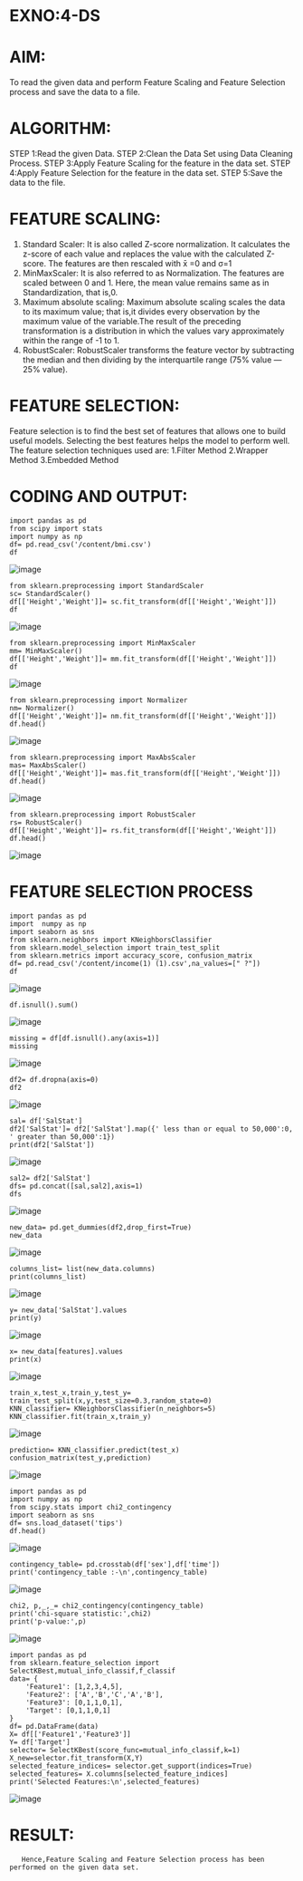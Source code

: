 # EXNO:4-DS
# AIM:
To read the given data and perform Feature Scaling and Feature Selection process and save the
data to a file.

# ALGORITHM:
STEP 1:Read the given Data.
STEP 2:Clean the Data Set using Data Cleaning Process.
STEP 3:Apply Feature Scaling for the feature in the data set.
STEP 4:Apply Feature Selection for the feature in the data set.
STEP 5:Save the data to the file.

# FEATURE SCALING:
1. Standard Scaler: It is also called Z-score normalization. It calculates the z-score of each value and replaces the value with the calculated Z-score. The features are then rescaled with x̄ =0 and σ=1
2. MinMaxScaler: It is also referred to as Normalization. The features are scaled between 0 and 1. Here, the mean value remains same as in Standardization, that is,0.
3. Maximum absolute scaling: Maximum absolute scaling scales the data to its maximum value; that is,it divides every observation by the maximum value of the variable.The result of the preceding transformation is a distribution in which the values vary approximately within the range of -1 to 1.
4. RobustScaler: RobustScaler transforms the feature vector by subtracting the median and then dividing by the interquartile range (75% value — 25% value).

# FEATURE SELECTION:
Feature selection is to find the best set of features that allows one to build useful models. Selecting the best features helps the model to perform well.
The feature selection techniques used are:
1.Filter Method
2.Wrapper Method
3.Embedded Method

# CODING AND OUTPUT:
```
import pandas as pd
from scipy import stats
import numpy as np
df= pd.read_csv('/content/bmi.csv')
df
```
![image](https://github.com/user-attachments/assets/8ba117dc-08ca-47a0-9478-d8ea598d45b8)


```
from sklearn.preprocessing import StandardScaler
sc= StandardScaler()
df[['Height','Weight']]= sc.fit_transform(df[['Height','Weight']])
df
```
![image](https://github.com/user-attachments/assets/42437bcd-70cd-46a6-a3bf-3b1558ae5083)

```
from sklearn.preprocessing import MinMaxScaler
mm= MinMaxScaler()
df[['Height','Weight']]= mm.fit_transform(df[['Height','Weight']])
df
```
![image](https://github.com/user-attachments/assets/b5b05440-557c-46d7-a973-b448e5c0d02b)

```
from sklearn.preprocessing import Normalizer
nm= Normalizer()
df[['Height','Weight']]= nm.fit_transform(df[['Height','Weight']])
df.head()
```
![image](https://github.com/user-attachments/assets/866e8183-6d36-40f0-99f7-911a8a505caf)

```
from sklearn.preprocessing import MaxAbsScaler
mas= MaxAbsScaler()
df[['Height','Weight']]= mas.fit_transform(df[['Height','Weight']])
df.head()
```
![image](https://github.com/user-attachments/assets/c462204e-5962-4d60-a208-729e4364e434)

```
from sklearn.preprocessing import RobustScaler
rs= RobustScaler()
df[['Height','Weight']]= rs.fit_transform(df[['Height','Weight']])
df.head()
```
![image](https://github.com/user-attachments/assets/f49fcf1f-97c1-4138-9edf-ed159e630394)

# FEATURE SELECTION PROCESS

```
import pandas as pd
import  numpy as np
import seaborn as sns
from sklearn.neighbors import KNeighborsClassifier
from sklearn.model_selection import train_test_split
from sklearn.metrics import accuracy_score, confusion_matrix
df= pd.read_csv('/content/income(1) (1).csv',na_values=[" ?"])
df
```

![image](https://github.com/user-attachments/assets/062af306-aa7f-43be-8b28-6e7559b47d8b)

```
df.isnull().sum()
```

![image](https://github.com/user-attachments/assets/dbde7cd7-05c7-4770-a020-c17fcf7965cf)

```
missing = df[df.isnull().any(axis=1)]
missing
```

![image](https://github.com/user-attachments/assets/d551d657-c9dc-469a-9985-d060edf70bc1)

```
df2= df.dropna(axis=0)
df2
```

![image](https://github.com/user-attachments/assets/6e4f7a11-c51d-4cbd-a362-79d353604b34)

```
sal= df['SalStat']
df2['SalStat']= df2['SalStat'].map({' less than or equal to 50,000':0, ' greater than 50,000':1})
print(df2['SalStat'])
```

![image](https://github.com/user-attachments/assets/2b1a73be-b5ee-4b21-8e28-88b7ffdffb6d)

```
sal2= df2['SalStat']
dfs= pd.concat([sal,sal2],axis=1)
dfs
```

![image](https://github.com/user-attachments/assets/1d8d4a1e-c158-432f-862c-20dd610e0e2b)

```
new_data= pd.get_dummies(df2,drop_first=True)
new_data
```

![image](https://github.com/user-attachments/assets/58289ae6-3664-43f3-85ba-0156210ef9c1)

```
columns_list= list(new_data.columns)
print(columns_list)
```

![image](https://github.com/user-attachments/assets/67480def-b085-47ef-82a6-a0c4e648a134)


```
y= new_data['SalStat'].values
print(y)
```

![image](https://github.com/user-attachments/assets/2d971f93-32db-4fd2-a0a9-e941d5612546)

```
x= new_data[features].values
print(x)
```

![image](https://github.com/user-attachments/assets/dcbb910b-eb67-4822-b2e4-790a1e6719df)

```
train_x,test_x,train_y,test_y= train_test_split(x,y,test_size=0.3,random_state=0)
KNN_classifier= KNeighborsClassifier(n_neighbors=5)
KNN_classifier.fit(train_x,train_y)
```

![image](https://github.com/user-attachments/assets/5ec65caf-0b56-43bf-8865-9f3eb2f9d64d)

```
prediction= KNN_classifier.predict(test_x)
confusion_matrix(test_y,prediction)
```

![image](https://github.com/user-attachments/assets/dac6bfee-008e-4f93-a0cd-3c342183004f)

```
import pandas as pd
import numpy as np
from scipy.stats import chi2_contingency
import seaborn as sns
df= sns.load_dataset('tips')
df.head()
```

![image](https://github.com/user-attachments/assets/f0296fd3-dfe6-4836-980f-909146bf2c04)

```
contingency_table= pd.crosstab(df['sex'],df['time'])  
print('contingency_table :-\n',contingency_table)
```

![image](https://github.com/user-attachments/assets/d9644ba0-12e5-488a-9838-4aed7ff1f800)

```
chi2, p,_,_= chi2_contingency(contingency_table)
print('chi-square statistic:',chi2)
print('p-value:',p)
```

![image](https://github.com/user-attachments/assets/8797b665-03f5-4457-a4ce-aba806d2a59b)

```
import pandas as pd
from sklearn.feature_selection import SelectKBest,mutual_info_classif,f_classif
data= {
    'Feature1': [1,2,3,4,5],
    'Feature2': ['A','B','C','A','B'],
    'Feature3': [0,1,1,0,1],
    'Target': [0,1,1,0,1]
}
df= pd.DataFrame(data)
X= df[['Feature1','Feature3']]
Y= df['Target']
selector= SelectKBest(score_func=mutual_info_classif,k=1)
X_new=selector.fit_transform(X,Y)
selected_feature_indices= selector.get_support(indices=True)
selected_features= X.columns[selected_feature_indices]
print('Selected Features:\n',selected_features)
```

![image](https://github.com/user-attachments/assets/56f8d21c-71e4-49b3-b85c-1c76563a1fcd)


# RESULT:
       Hence,Feature Scaling and Feature Selection process has been performed on the given data set. 
